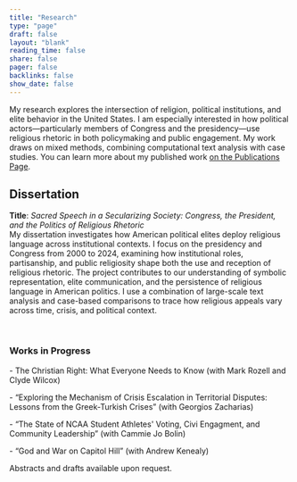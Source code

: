 ```yaml
---
title: "Research"
type: "page"
draft: false
layout: "blank"
reading_time: false
share: false
pager: false
backlinks: false
show_date: false
---
```


My research explores the intersection of religion, political institutions, and elite behavior in the United States. I am especially interested in how political actors—particularly members of Congress and the presidency—use religious rhetoric in both policymaking and public engagement. My work draws on mixed methods, combining computational text analysis with case studies. You can learn more about my published work <a href="/publication/">on the Publications Page</a>.

## Dissertation

**Title**: *Sacred Speech in a Secularizing Society: Congress, the President, and the Politics of Religious Rhetoric*  
My dissertation investigates how American political elites deploy religious language across institutional contexts. I focus on the presidency and Congress from 2000 to 2024, examining how institutional roles, partisanship, and public religiosity shape both the use and reception of religious rhetoric. The project contributes to our understanding of symbolic representation, elite communication, and the persistence of religious language in American politics. I use a combination of large-scale text analysis and case-based comparisons to trace how religious appeals vary across time, crisis, and political context.

<br>
  <div style="flex: 1; min-width: 250px;">
    <h3>Works in Progress</h3>
    <p>
      - The Christian Right: What Everyone Needs to Know (with Mark Rozell and Clyde Wilcox)  
    </p>
    <p>
      - “Exploring the Mechanism of Crisis Escalation in Territorial Disputes: Lessons from the Greek-Turkish Crises” (with Georgios Zacharias)
    </p>
    <p>  
      - “The State of NCAA Student Athletes' Voting, Civi Engagment, and Community Leadership” (with Cammie Jo Bolin)
    </p>  
      - “God and War on Capitol Hill” (with Andrew Kenealy)
    </p>
    <p>
      Abstracts and drafts available upon request.
    </p>
  </div>

</div>

